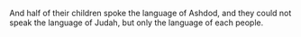 And half of their children spoke the language of Ashdod, and they could not speak the language of Judah, but only the language of each people.
